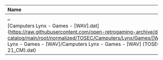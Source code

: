 |Name|Size|
|:---|---:|
|[..](../index.html)|DIR|
|[Camputers Lynx - Games - [WAV].dat](https://raw.githubusercontent.com/open-retrogaming-archive/dat-catalog/main/root/normalized/TOSEC/Camputers/Lynx/Games/[WAV]/Camputers Lynx - Games - [WAV]/Camputers Lynx - Games - [WAV] (TOSEC-v2022-12-21_CM).dat)|1501|
